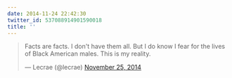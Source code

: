 ```yaml
---
date: 2014-11-24 22:42:30
twitter_id: 537088914901590018
title: ''
---
```


<blockquote class="twitter-tweet"><p lang="en" dir="ltr">Facts are facts. I don&#39;t have them all. But I do know I fear for the lives of Black American males. This is my reality.</p>&mdash; Lecrae (@lecrae) <a href="https://twitter.com/lecrae/status/537074457190604801?ref_src=twsrc%5Etfw">November 25, 2014</a></blockquote>
<script async src="https://platform.twitter.com/widgets.js" charset="utf-8"></script>
